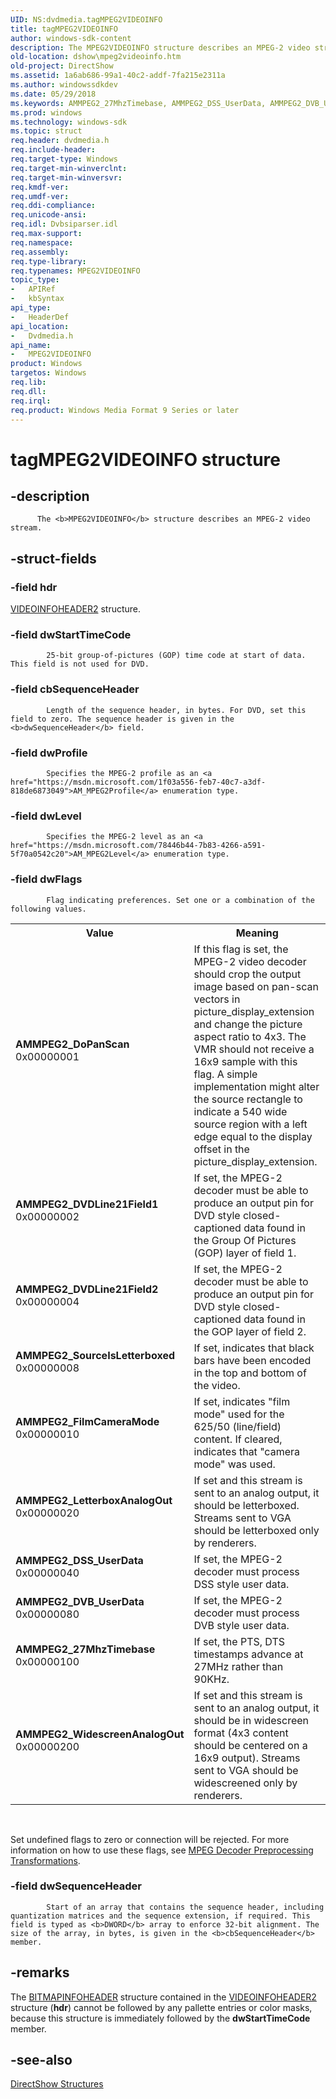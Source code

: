 ```yaml
---
UID: NS:dvdmedia.tagMPEG2VIDEOINFO
title: tagMPEG2VIDEOINFO
author: windows-sdk-content
description: The MPEG2VIDEOINFO structure describes an MPEG-2 video stream.
old-location: dshow\mpeg2videoinfo.htm
old-project: DirectShow
ms.assetid: 1a6ab686-99a1-40c2-addf-7fa215e2311a
ms.author: windowssdkdev
ms.date: 05/29/2018
ms.keywords: AMMPEG2_27MhzTimebase, AMMPEG2_DSS_UserData, AMMPEG2_DVB_UserData, AMMPEG2_DVDLine21Field1, AMMPEG2_DVDLine21Field2, AMMPEG2_DoPanScan, AMMPEG2_FilmCameraMode, AMMPEG2_LetterboxAnalogOut, AMMPEG2_SourceIsLetterboxed, AMMPEG2_WidescreenAnalogOut, MPEG2VIDEOINFO, MPEG2VIDEOINFO structure [DirectShow], MPEG2VIDEOINFOStructure, dshow.mpeg2videoinfo, dvdmedia/MPEG2VIDEOINFO, tagMPEG2VIDEOINFO
ms.prod: windows
ms.technology: windows-sdk
ms.topic: struct
req.header: dvdmedia.h
req.include-header: 
req.target-type: Windows
req.target-min-winverclnt: 
req.target-min-winversvr: 
req.kmdf-ver: 
req.umdf-ver: 
req.ddi-compliance: 
req.unicode-ansi: 
req.idl: Dvbsiparser.idl
req.max-support: 
req.namespace: 
req.assembly: 
req.type-library: 
req.typenames: MPEG2VIDEOINFO
topic_type:
-	APIRef
-	kbSyntax
api_type:
-	HeaderDef
api_location:
-	Dvdmedia.h
api_name:
-	MPEG2VIDEOINFO
product: Windows
targetos: Windows
req.lib: 
req.dll: 
req.irql: 
req.product: Windows Media Format 9 Series or later
---
```


# tagMPEG2VIDEOINFO structure


## -description



          The <b>MPEG2VIDEOINFO</b> structure describes an MPEG-2 video stream.
        


## -struct-fields




### -field hdr


<a href="https://msdn.microsoft.com/5e3d5bf0-435f-45da-8409-a1463b56a7ae">VIDEOINFOHEADER2</a> structure.
          


### -field dwStartTimeCode


            25-bit group-of-pictures (GOP) time code at start of data. This field is not used for DVD.
          


### -field cbSequenceHeader


            Length of the sequence header, in bytes. For DVD, set this field to zero. The sequence header is given in the <b>dwSequenceHeader</b> field.
          


### -field dwProfile


            Specifies the MPEG-2 profile as an <a href="https://msdn.microsoft.com/1f03a556-feb7-40c7-a3df-818de6873049">AM_MPEG2Profile</a> enumeration type.
          


### -field dwLevel


            Specifies the MPEG-2 level as an <a href="https://msdn.microsoft.com/78446b44-7b83-4266-a591-5f70a0542c20">AM_MPEG2Level</a> enumeration type.
          


### -field dwFlags


            Flag indicating preferences. Set one or a combination of the following values.
          

<table>
<tr>
<th>Value</th>
<th>Meaning</th>
</tr>
<tr>
<td width="40%"><a id="AMMPEG2_DoPanScan"></a><a id="ammpeg2_dopanscan"></a><a id="AMMPEG2_DOPANSCAN"></a><dl>
<dt><b>AMMPEG2_DoPanScan</b></dt>
<dt>0x00000001</dt>
</dl>
</td>
<td width="60%">
If this flag is set, the MPEG-2 video decoder should crop the output image based on pan-scan vectors in picture_display_extension and change the picture aspect ratio to 4x3. The VMR should not receive a 16x9 sample with this flag. A simple implementation might alter the source rectangle to indicate a 540 wide source region with a left edge equal to the display offset in the picture_display_extension.

</td>
</tr>
<tr>
<td width="40%"><a id="AMMPEG2_DVDLine21Field1"></a><a id="ammpeg2_dvdline21field1"></a><a id="AMMPEG2_DVDLINE21FIELD1"></a><dl>
<dt><b>AMMPEG2_DVDLine21Field1</b></dt>
<dt>0x00000002</dt>
</dl>
</td>
<td width="60%">
If set, the MPEG-2 decoder must be able to produce an output pin for DVD style closed-captioned data found in the Group Of Pictures (GOP) layer of field 1. 

</td>
</tr>
<tr>
<td width="40%"><a id="AMMPEG2_DVDLine21Field2"></a><a id="ammpeg2_dvdline21field2"></a><a id="AMMPEG2_DVDLINE21FIELD2"></a><dl>
<dt><b>AMMPEG2_DVDLine21Field2</b></dt>
<dt>0x00000004</dt>
</dl>
</td>
<td width="60%">
If set, the MPEG-2 decoder must be able to produce an output pin for DVD style closed-captioned data found in the GOP layer of field 2.

</td>
</tr>
<tr>
<td width="40%"><a id="AMMPEG2_SourceIsLetterboxed"></a><a id="ammpeg2_sourceisletterboxed"></a><a id="AMMPEG2_SOURCEISLETTERBOXED"></a><dl>
<dt><b>AMMPEG2_SourceIsLetterboxed</b></dt>
<dt>0x00000008</dt>
</dl>
</td>
<td width="60%">
If set, indicates that black bars have been encoded in the top and bottom of the video. 

</td>
</tr>
<tr>
<td width="40%"><a id="AMMPEG2_FilmCameraMode"></a><a id="ammpeg2_filmcameramode"></a><a id="AMMPEG2_FILMCAMERAMODE"></a><dl>
<dt><b>AMMPEG2_FilmCameraMode</b></dt>
<dt>0x00000010</dt>
</dl>
</td>
<td width="60%">
If set, indicates "film mode" used for the 625/50 (line/field) content. If cleared, indicates that "camera mode" was used.

</td>
</tr>
<tr>
<td width="40%"><a id="AMMPEG2_LetterboxAnalogOut"></a><a id="ammpeg2_letterboxanalogout"></a><a id="AMMPEG2_LETTERBOXANALOGOUT"></a><dl>
<dt><b>AMMPEG2_LetterboxAnalogOut</b></dt>
<dt>0x00000020</dt>
</dl>
</td>
<td width="60%">
If set and this stream is sent to an analog output, it should be letterboxed. Streams sent to VGA should be letterboxed only by renderers.

</td>
</tr>
<tr>
<td width="40%"><a id="AMMPEG2_DSS_UserData"></a><a id="ammpeg2_dss_userdata"></a><a id="AMMPEG2_DSS_USERDATA"></a><dl>
<dt><b>AMMPEG2_DSS_UserData</b></dt>
<dt>0x00000040</dt>
</dl>
</td>
<td width="60%">
If set, the MPEG-2 decoder must process DSS style user data. 

</td>
</tr>
<tr>
<td width="40%"><a id="AMMPEG2_DVB_UserData"></a><a id="ammpeg2_dvb_userdata"></a><a id="AMMPEG2_DVB_USERDATA"></a><dl>
<dt><b>AMMPEG2_DVB_UserData</b></dt>
<dt>0x00000080</dt>
</dl>
</td>
<td width="60%">
If set, the MPEG-2 decoder must process DVB style user data. 

</td>
</tr>
<tr>
<td width="40%"><a id="AMMPEG2_27MhzTimebase"></a><a id="ammpeg2_27mhztimebase"></a><a id="AMMPEG2_27MHZTIMEBASE"></a><dl>
<dt><b>AMMPEG2_27MhzTimebase</b></dt>
<dt>0x00000100</dt>
</dl>
</td>
<td width="60%">
If set, the PTS, DTS timestamps advance at 27MHz rather than 90KHz. 

</td>
</tr>
<tr>
<td width="40%"><a id="AMMPEG2_WidescreenAnalogOut"></a><a id="ammpeg2_widescreenanalogout"></a><a id="AMMPEG2_WIDESCREENANALOGOUT"></a><dl>
<dt><b>AMMPEG2_WidescreenAnalogOut</b></dt>
<dt>0x00000200</dt>
</dl>
</td>
<td width="60%">
If set and this stream is sent to an analog output, it should  be in widescreen format (4x3 content should be centered on a 16x9 output). Streams sent to VGA should be widescreened only by renderers. 


</td>
</tr>
</table>
 

Set undefined flags to zero or connection will be rejected. For more information on how to use these flags, see <a href="https://msdn.microsoft.com/c7ae0137-0d02-46da-9532-738d805e327d">MPEG Decoder Preprocessing Transformations</a>.


### -field dwSequenceHeader


            Start of an array that contains the sequence header, including quantization matrices and the sequence extension, if required. This field is typed as <b>DWORD</b> array to enforce 32-bit alignment. The size of the array, in bytes, is given in the <b>cbSequenceHeader</b> member.
          


## -remarks



The <a href="https://msdn.microsoft.com/153c08a8-d32c-4e9d-9da9-b915eb172327">BITMAPINFOHEADER</a> structure contained in the <a href="https://msdn.microsoft.com/5e3d5bf0-435f-45da-8409-a1463b56a7ae">VIDEOINFOHEADER2</a> structure (<b>hdr</b>) cannot be followed by any pallette entries or color masks, because this structure is immediately followed by the <b>dwStartTimeCode</b> member.




## -see-also




<a href="https://msdn.microsoft.com/378f6f43-5c05-4ae4-be24-956f9fc0cacf">DirectShow Structures</a>
 

 

